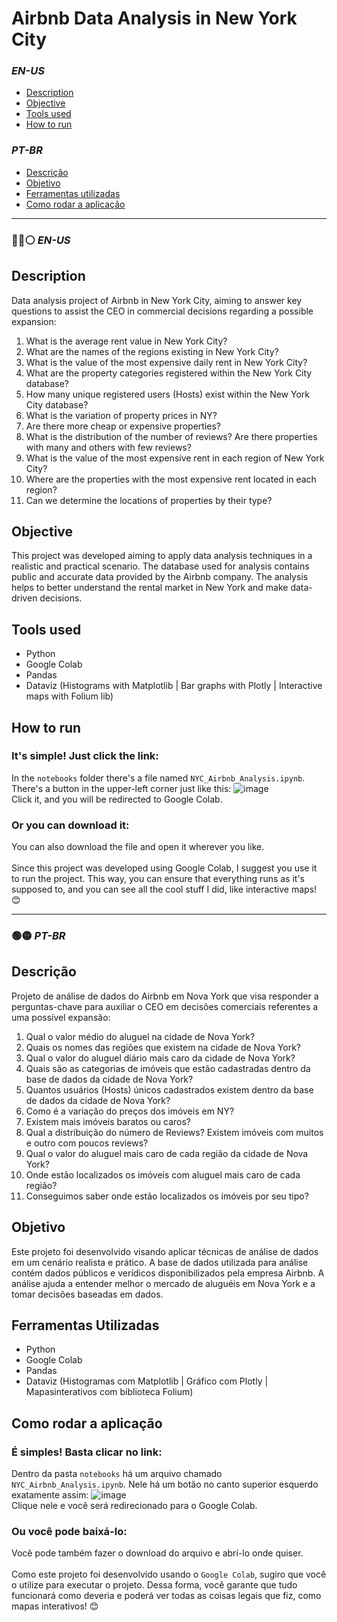# Airbnb Data Analysis in New York City

### _EN-US_
- [Description](#description)
- [Objective](#objective)
- [Tools used](#tools-used)
- [How to run](#how-to-run)

### _PT-BR_
- [Descrição](#descrição)
- [Objetivo](#objetivo)
- [Ferramentas utilizadas](#ferramentas-utilizadas)
- [Como rodar a aplicação](#como-rodar-a-aplicação)
---

### :large_blue_circle::red_circle::white_circle: _EN-US_
## Description
Data analysis project of Airbnb in New York City, aiming to answer key questions to assist the CEO in commercial decisions regarding a possible expansion:

1. What is the average rent value in New York City?
2. What are the names of the regions existing in New York City?
3. What is the value of the most expensive daily rent in New York City?
4. What are the property categories registered within the New York City database?
5. How many unique registered users (Hosts) exist within the New York City database?
6. What is the variation of property prices in NY?
7. Are there more cheap or expensive properties?
8. What is the distribution of the number of reviews? Are there properties with many and others with few reviews?
9. What is the value of the most expensive rent in each region of New York City?
10. Where are the properties with the most expensive rent located in each region?
11. Can we determine the locations of properties by their type?

## Objective
This project was developed aiming to apply data analysis techniques in a realistic and practical scenario. The database used for analysis contains public and accurate data provided by the Airbnb company. The analysis helps to better understand the rental market in New York and make data-driven decisions.

## Tools used
- Python
- Google Colab
- Pandas
- Dataviz (Histograms with Matplotlib | Bar graphs with Plotly | Interactive maps with Folium lib)

## How to run
### It's simple! Just click the link:
In the `notebooks` folder there's a file named `NYC_Airbnb_Analysis.ipynb`. There's a button in the upper-left corner just like this: ![image](https://github.com/pa-pcosta/NYC-Airbnb-Analysis/assets/149397785/e7fe5218-c582-453d-8ef5-4d27bd140e63) <br />
Click it, and you will be redirected to Google Colab.
    
### Or you can download it:
You can also download the file and open it wherever you like.<br />
<br />
Since this project was developed using Google Colab, I suggest you use it to run the project. This way, you can ensure that everything runs as it's supposed to, and you can see all the cool stuff I did, like interactive maps! 😊

---

### :green_circle::yellow_circle: _PT-BR_
## Descrição
Projeto de análise de dados do Airbnb em Nova York que visa responder a perguntas-chave para auxiliar o CEO em decisões comerciais referentes a uma possível expansão:

1. Qual o valor médio do aluguel na cidade de Nova York?
2. Quais os nomes das regiões que existem na cidade de Nova York?
3. Qual o valor do aluguel diário mais caro da cidade de Nova York?
4. Quais são as categorias de imóveis que estão cadastradas dentro da base de dados da cidade de Nova York?
5. Quantos usuários (Hosts) únicos cadastrados existem dentro da base de dados da cidade de Nova York?
6. Como é a variação do preços dos imóveis em NY?
7. Existem mais imóveis baratos ou caros?
8. Qual a distribuição do número de Reviews? Existem imóveis com muitos e outro com poucos reviews?
9. Qual o valor do aluguel mais caro de cada região da cidade de Nova York?
10. Onde estão localizados os imóveis com aluguel mais caro de cada região?
11. Conseguimos saber onde estão localizados os imóveis por seu tipo?

## Objetivo
Este projeto foi desenvolvido visando aplicar técnicas de análise de dados em um cenário realista e prático. A base de dados utilizada para análise contém dados públicos e verídicos disponibilizados pela empresa Airbnb. A análise ajuda a entender melhor o mercado de aluguéis em Nova York e a tomar decisões baseadas em dados.

## Ferramentas Utilizadas
- Python
- Google Colab
- Pandas
- Dataviz (Histogramas com Matplotlib | Gráfico com Plotly | Mapasinterativos com biblioteca Folium)

## Como rodar a aplicação
### É simples! Basta clicar no link:
Dentro da pasta `notebooks` há um arquivo chamado `NYC_Airbnb_Analysis.ipynb`. Nele há um botão no canto superior esquerdo exatamente assim: ![image](https://github.com/pa-pcosta/NYC-Airbnb-Analysis/assets/149397785/e97def84-ffed-4380-a373-453eaa2dfb76)<br />
Clique nele e você será redirecionado para o Google Colab.

### Ou você pode baixá-lo:
Você pode também fazer o download do arquivo e abrí-lo onde quiser.<br />
<br />
Como este projeto foi desenvolvido usando o `Google Colab`, sugiro que você o utilize para executar o projeto. Dessa forma, você garante que tudo funcionará como deveria e poderá ver todas as coisas legais que fiz, como mapas interativos! 😊

